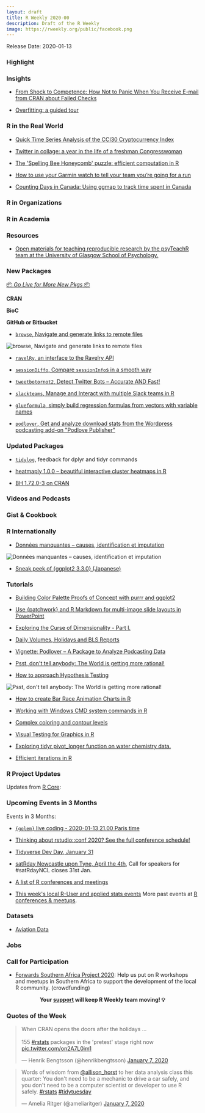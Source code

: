 ```yaml
---
layout: draft
title: R Weekly 2020-00
description: Draft of the R Weekly
image: https://rweekly.org/public/facebook.png
---
```


Release Date: 2020-01-13

###  Highlight



### Insights

+ [From Shock to Competence: How Not to Panic When You Receive E-mail from CRAN about Failed Checks](https://blog.r-hub.io/2020/01/08/cran-error/)

+ [Overfitting: a guided tour](https://www.alexpghayes.com/blog/overfitting-a-guided-tour/)

### R in the Real World

+ [Quick Time Series Analysis of the CCI30 Cryptocurrency Index](https://www.remixinstitute.com/blog/quick-time-series-analysis-of-the-cci30-crypto-index)

+ [Twitter in collage: a year in the life of a freshman Congresswoman](https://www.jtimm.net/2020/01/05/2020-01-01a-year-in-twitter-photos/)

+ [The 'Spelling Bee Honeycomb' puzzle: efficient computation in R](http://varianceexplained.org/r/honeycomb-puzzle/)

+ [How to use your Garmin watch to tell your team you’re going for a run](https://colinfay.me/api-call-garmin-watch/)

+ [Counting Days in Canada: Using ggmap to track time spent in Canada](https://theaknowles.com/post/canada-days-counter/)

###  R in Organizations



###  R in Academia



###  Resources

+ [Open materials for teaching reproducible research by the psyTeachR team at the University of Glasgow School of Psychology.](https://psyteachr.github.io/)

###  New Packages

<p class="added-hostname"><a href="https://rweekly.org/live" target="_blank" class="externalLink">📦 <i>Go Live for More New Pkgs</i> 📦</a></p>

**CRAN**


**BioC**



**GitHub or Bitbucket**

+ [`browse`, Navigate and generate links to remote files](https://github.com/tmastny/browse)

![browse, Navigate and generate links to remote files](https://raw.githubusercontent.com/rweekly/image/master/2020-01-13/browse.gif)

+ [`ravelRy`, an interface to the Ravelry API](https://github.com/walkerkq/ravelRy)

+ [`sessionDiffo`, Compare `sessionInfo`s in a smooth way](https://federicomarini.github.io/sessionDiffo)

+ [`tweetbotornot2`, Detect Twitter Bots – Accurate AND Fast!](https://github.com/mkearney/tweetbotornot2)

+ [`slackteams`, Manage and Interact with multiple Slack teams in R](https://yonicd.github.io/slackteams/)

+ [`glueformula`, simply build regression formulas from vectors with variable names](http://skranz.github.io//r/2020/01/09/glueformula.html)

+ [`podlover`, Get and analyze download stats from the Wordpress podcasting add-on "Podlove Publisher" ](https://github.com/lordyo/podlover)

### Updated Packages

+ [`tidylog`](https://elbersb.com/public/posts/tidylog100/), feedback for dplyr and tidyr commands

+ [heatmaply 1.0.0 – beautiful interactive cluster heatmaps in R](https://www.r-statistics.com/2020/01/heatmaply-1-0-0-beautiful-interactive-cluster-heatmaps-in-r/)

+ [BH 1.72.0-3 on CRAN](http://dirk.eddelbuettel.com/blog/2020/01/08#bh_1.72.0-3)

###  Videos and Podcasts



### Gist & Cookbook



### R Internationally

+ [Données manquantes – causes, identification et imputation](https://thinkr.fr/donnees-manquantes-causes-identification-et-imputation/)

![Données manquantes – causes, identification et imputation](https://raw.githubusercontent.com/rweekly/image/master/2020-01-13/art01-missingdata-5-1.png)

+ [Sneak peek of {ggplot2 3.3.0} (Japanese)](https://notchained.hatenablog.com/entry/2020/01/07/222536)

###  Tutorials

+ [Building Color Palette Proofs of Concept with purrr and ggplot2](https://data-chronicler.netlify.com/2020/01/08/2019-12-30-building-color-palette-proof-of-concepts-with-purrr-and-ggplot2/)

+ [Use {patchwork} and R Markdown for multi-image slide layouts in PowerPoint](https://mattherman.info/blog/ppt-patchwork/)

+ [Exploring the Curse of Dimensionality - Part I.](https://juanitorduz.github.io/exploring-the-curse-of-dimensionality-part-i./)

+ [Daily Volumes, Holidays and BLS Reports](https://rviews.rstudio.com/2020/01/06/daily-volumes-holidays-and-bls-reports/)

+ [Vignette: Podlover – A Package to Analyze Podcasting Data](https://r-posts.com/vignette-podlover-a-package-to-analyze-podcasting-data/)

+ [Psst, don't tell anybody: The World is getting more rational!](https://blog.ephorie.de/psst-dont-tell-anybody-the-world-is-getting-more-rational)

+ [How to approach Hypothesis Testing](https://medium.com/analytics-vidhya/how-to-approach-hypothesis-testing-6257d03bcfee)

![Psst, don't tell anybody: The World is getting more rational!](https://raw.githubusercontent.com/rweekly/image/master/2020-01-13/gtrends-840x600.png)

+ [How to create Bar Race Animation Charts in R](https://www.programmingwithr.com/how-to-create-animated-bar-race-charts-in-r/)

+ [Working with Windows  CMD system commands in R](https://tomaztsql.wordpress.com/2020/01/06/working-with-system-commands-in-r/)

+ [Complex coloring and contour levels](https://a-blog-from-sydney.blogspot.com/2020/01/complex-coloring-and-contour-levels.html)

+ [Visual Testing for Graphics in R](https://www.stat.auckland.ac.nz/~paul/Reports/QA/gdiff/gdiff.html)

+ [Exploring tidyr pivot_longer function on water chemistry data.](https://waterdata.usgs.gov/blog/pivot/)

+ [Efficient iterations in R](https://towardsdatascience.com/iterate-your-r-code-efficiently-3c621998eaea)

<!--<div class="post-more-begin></div><div class="post-more-end"></div>-->

###  R Project Updates

Updates from [R Core](http://developer.r-project.org/blosxom.cgi/R-devel/NEWS):


###  Upcoming Events in 3 Months

Events in 3 Months:

+ [`{golem}` live coding - 2020-01-13 21.00 Paris time](https://thinkr-open.github.io/golemstream/)

+ [Thinking about rstudio::conf 2020? See the full conference schedule!](https://blog.rstudio.com/2019/11/25/thinking-about-rstudio-conf-2020-see-the-full-conference-schedule/)

+ [Tidyverse Dev Day, January 31](https://www.tidyverse.org/blog/2019/11/tidyverse-dev-day-2020/)

+ [satRday Newcastle upon Tyne, April the 4th](https://newcastle2020.satrdays.org/), Call for speakers for #satRdayNCL closes 31st Jan.

+ [A list of R conferences and meetings](https://jumpingrivers.github.io/meetingsR/events.html)

+ [This week's local R-User and applied stats events](https://community.rstudio.com/c/irl)
More past events at [R conferences & meetups](https://conf.rweekly.org).


### Datasets

+ [Aviation Data](https://www.kaggle.com/dhruvagg/aviation-safety)

### Jobs




###  Call for Participation

+ [Forwards Southern Africa Project 2020](https://www.crowdfunder.co.uk/forwards-southern-africa-project-2020#): Help us put on R workshops and meetups in Southern Africa to support the development of the local R community.  (crowdfunding)

<p class="hide-support added-hostname support-rweekly" style="text-align: center;font-weight: bold;">Your <a class="non-visited externalLink" href="https://www.patreon.com/rweekly" onclick="pas(this)">support</a> will keep R Weekly team moving! 💡</p>

###  Quotes of the Week

<blockquote class="twitter-tweet"><p lang="en" dir="ltr">When CRAN opens the doors after the holidays ...<br><br>155 <a href="https://twitter.com/hashtag/rstats?src=hash&amp;ref_src=twsrc%5Etfw">#rstats</a> packages in the &#39;pretest&#39; stage right now <a href="https://t.co/on2A7L0im1">pic.twitter.com/on2A7L0im1</a></p>&mdash; Henrik Bengtsson (@henrikbengtsson) <a href="https://twitter.com/henrikbengtsson/status/1214563967101616130?ref_src=twsrc%5Etfw">January 7, 2020</a></blockquote>

<blockquote class="twitter-tweet"><p lang="en" dir="ltr">Words of wisdom from <a href="https://twitter.com/allison_horst?ref_src=twsrc%5Etfw">@allison_horst</a> to her data analysis class this quarter: You don&#39;t need to be a mechanic to drive a car safely, and you don&#39;t need to be a computer scientist or developer to use R safely. <a href="https://twitter.com/hashtag/rstats?src=hash&amp;ref_src=twsrc%5Etfw">#rstats</a> <a href="https://twitter.com/hashtag/tidytuesday?src=hash&amp;ref_src=twsrc%5Etfw">#tidytuesday</a></p>&mdash; Amelia Ritger (@ameliaritger) <a href="https://twitter.com/ameliaritger/status/1214682596182904832?ref_src=twsrc%5Etfw">January 7, 2020</a></blockquote> 


